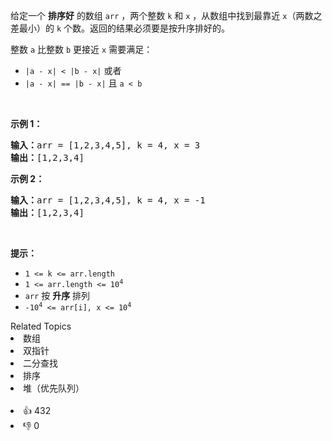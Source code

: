 <p>给定一个 <strong>排序好</strong> 的数组&nbsp;<code>arr</code> ，两个整数 <code>k</code> 和 <code>x</code> ，从数组中找到最靠近 <code>x</code>（两数之差最小）的 <code>k</code> 个数。返回的结果必须要是按升序排好的。</p>

<p>整数 <code>a</code> 比整数 <code>b</code> 更接近 <code>x</code> 需要满足：</p>

<ul> 
 <li><code>|a - x| &lt; |b - x|</code> 或者</li> 
 <li><code>|a - x| == |b - x|</code> 且 <code>a &lt; b</code></li> 
</ul>

<p>&nbsp;</p>

<p><strong>示例 1：</strong></p>

<pre>
<strong>输入：</strong>arr = [1,2,3,4,5], k = 4, x = 3
<strong>输出：</strong>[1,2,3,4]
</pre>

<p><strong>示例 2：</strong></p>

<pre>
<strong>输入：</strong>arr = [1,2,3,4,5], k = 4, x = -1
<strong>输出：</strong>[1,2,3,4]
</pre>

<p>&nbsp;</p>

<p><strong>提示：</strong></p>

<ul> 
 <li><code>1 &lt;= k &lt;= arr.length</code></li> 
 <li><code>1 &lt;= arr.length&nbsp;&lt;= 10<sup>4</sup></code>
  <meta charset="UTF-8" /></li> 
 <li><code>arr</code>&nbsp;按 <strong>升序</strong> 排列</li> 
 <li><code>-10<sup>4</sup>&nbsp;&lt;= arr[i], x &lt;= 10<sup>4</sup></code></li> 
</ul>

<div><div>Related Topics</div><div><li>数组</li><li>双指针</li><li>二分查找</li><li>排序</li><li>堆（优先队列）</li></div></div><br><div><li>👍 432</li><li>👎 0</li></div>